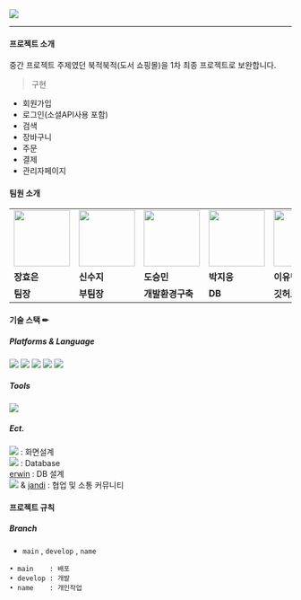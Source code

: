 <img src="https://capsule-render.vercel.app/api?type=waving&color=auto&height=200&section=header&text=ilggijang&fontSize=90" />


---


#### 프로젝트 소개
중간 프로젝트 주제였던 북적북적(도서 쇼핑몰)을 1차 최종 프로젝트로 보완합니다.

>구현

- 회원가입
- 로그인(소셜API사용 포함)
- 검색
- 장바구니
- 주문
- 결제
- 관리자페이지


#### 팀원 소개
<table>
  <tr>
    <td>
        <a href="https://github.com/rebeca3081">
            <img src="https://github.com/LeeeYumin/ilggijang/assets/152114081/077a9bee-b19b-4a47-a64d-be637bb0817c.png" width="100" height="100">
        </a>
    </td>
    <td>
        <a href="https://github.com/sinsuji">
            <img src="https://github.com/LeeeYumin/ilggijang/assets/152114081/3f5925a9-3818-4ec2-8699-e62e2aeaa69d.png" width="100" height="100">
        </a>
    </td>
    <td>
        <a href="https://github.com/qqaza">
            <img src="https://github.com/LeeeYumin/ilggijang/assets/152114081/1bf57f08-ff7c-4996-83f5-5e9a004745fa.png" width="100" height="100">
        </a>
    </td>
    <td>
        <a href="https://github.com/zu9595">
            <img src="https://github.com/LeeeYumin/ilggijang/assets/152114081/ff5125fa-152c-49c6-b3ea-80a11a6431b1.png" width="100" height="100">
        </a>
    </td>
    <td>
        <a href="https://github.com/LeeeYumin">
            <img src="https://github.com/LeeeYumin/ilggijang/assets/152114081/15340e5e-ba1b-4eb3-acb3-82e07fd90cab.png" width="100" height="100">
        </a>
    </td>
  </tr>
  <tr>
    <td><b>장효은</b></td>
    <td><b>신수지</b></td>
    <td><b>도승민</b></td>
    <td><b>박지웅</b></td>
    <td><b>이유민</b></td>
  </tr>
  <tr>
    <td><b>팀장</b></td>
    <td><b>부팀장</b></td>
    <td><b>개발환경구축</b></td>
    <td><b>DB</b></td>
    <td><b>깃허브</b></td>
  </tr>
</table>


#### 기술 스택 ✏


##### Platforms & Language
<img src="https://img.shields.io/badge/javascript-F7DF1E?style=flat&logo=javascript&logoColor=white" />
<img src="https://img.shields.io/badge/HTML5-E34F26?style=flat&logo=HTML5&logoColor=white" />
<img src="https://img.shields.io/badge/CSS3-1572B6?style=flat&logo=CSS3&logoColor=white" />
<img src="https://img.shields.io/badge/Node.js-339933?style=flat&logo=Node.js&logoColor=white" />
<img src="https://img.shields.io/badge/vue.js-4FC08D?style=flat&logo=vue.js&logoColor=white" />


##### Tools
<img src="https://img.shields.io/badge/Visual Studio Code-007ACC?style=flat&logo=Visual Studio Code&logoColor=white" />


##### Ect.
<img src="https://img.shields.io/badge/figma-F24E1E?style=flat&logo=figma&logoColor=white" /> : 화면설계
<br>
<img src="https://img.shields.io/badge/MySQL-4479A1?style=flat&logo=MySQL&logoColor=white" /> : Database
<br>
[erwin](https://www.erwin.com/products/erwin-data-modeler/) : DB 설계
<br>
<img src="https://img.shields.io/badge/github-181717?style=flat&logo=github&logoColor=white" /> & [jandi](https://www.jandi.com/landing/kr) : 협업 및 소통 커뮤니티


#### 프로젝트 규칙

##### Branch
- `main` , `develop` , `name`
```
• main    : 배포
• develop : 개발
• name    : 개인작업
```
